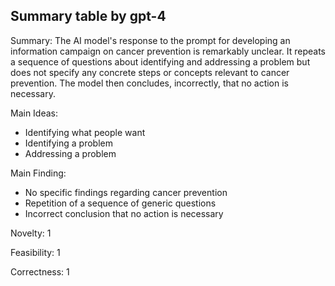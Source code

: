 ## Summary table by gpt-4
Summary: 
The AI model's response to the prompt for developing an information campaign on cancer prevention is remarkably unclear. It repeats a sequence of questions about identifying and addressing a problem but does not specify any concrete steps or concepts relevant to cancer prevention. The model then concludes, incorrectly, that no action is necessary.

Main Ideas: 
- Identifying what people want
- Identifying a problem
- Addressing a problem

Main Finding: 
- No specific findings regarding cancer prevention
- Repetition of a sequence of generic questions
- Incorrect conclusion that no action is necessary

Novelty: 
1

Feasibility: 
1

Correctness: 
1